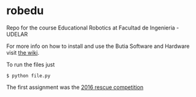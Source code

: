 # robedu

Repo for the course Educational Robotics at Facultad de Ingenieria - UDELAR

For more info on how to install and use the Butia Software and Hardware visit [the wiki](https://www.fing.edu.uy/inco/proyectos/butia/mediawiki/index.php/P%C3%A1gina_principal).

To run the files just

```
$ python file.py
```

The first assignment was the [2016 rescue competition](https://sumo.uy/sites/backend.sumo.uy/files/desafio-escolar-y-basico-v1.0-2016.pdf)
